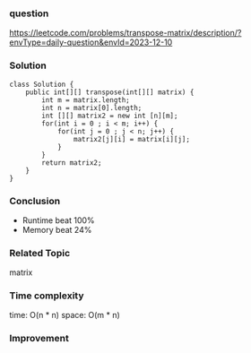 ### question
https://leetcode.com/problems/transpose-matrix/description/?envType=daily-question&envId=2023-12-10

### Solution
```
class Solution {
    public int[][] transpose(int[][] matrix) {
        int m = matrix.length;
        int n = matrix[0].length;
        int [][] matrix2 = new int [n][m];
        for(int i = 0 ; i < m; i++) {
            for(int j = 0 ; j < n; j++) {
                matrix2[j][i] = matrix[i][j];
            }
        }
        return matrix2;
    }
}
```
### Conclusion
- Runtime beat 100%
- Memory beat 24%

### Related Topic
matrix

### Time complexity
time: O(n * n)
space: O(m * n)

### Improvement